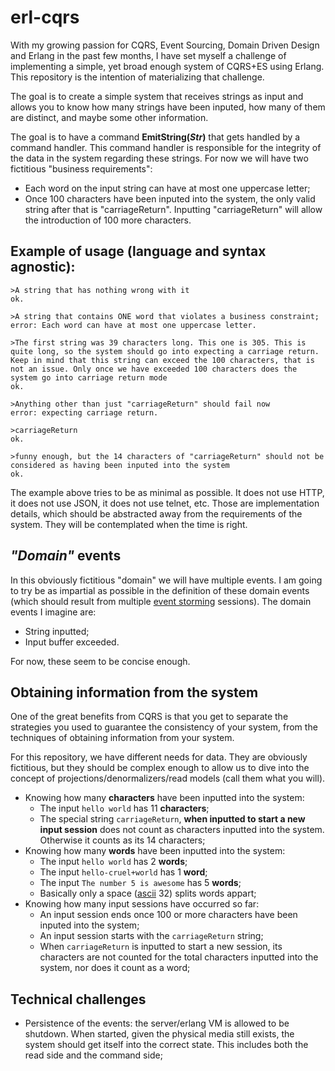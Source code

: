 # erl-cqrs

With my growing passion for CQRS, Event Sourcing, Domain Driven Design and Erlang in the past few months, I have set myself a challenge of implementing a simple, yet broad enough system of CQRS+ES using Erlang. This repository is the intention of materializing that challenge.

The goal is to create a simple system that receives strings as input and allows you to know how many strings have been inputed, how many of them are distinct, and maybe some other information.

The goal is to have a command **EmitString(*Str*)** that gets handled by a command handler.
This command handler is responsible for the integrity of the data in the system regarding these strings. For now we will have two fictitious "business requirements":

* Each word on the input string can have at most one uppercase letter;
* Once 100 characters have been inputed into the system, the only valid string after that is "carriageReturn". Inputting "carriageReturn" will allow the introduction of 100 more characters.

## Example of usage (language and syntax agnostic):
```
>A string that has nothing wrong with it
ok.

>A string that contains ONE word that violates a business constraint;
error: Each word can have at most one uppercase letter.

>The first string was 39 characters long. This one is 305. This is quite long, so the system should go into expecting a carriage return. Keep in mind that this string can exceed the 100 characters, that is not an issue. Only once we have exceeded 100 characters does the system go into carriage return mode
ok.

>Anything other than just "carriageReturn" should fail now
error: expecting carriage return.

>carriageReturn
ok.

>funny enough, but the 14 characters of "carriageReturn" should not be considered as having been inputed into the system
ok.
```

The example above tries to be as minimal as possible. It does not use HTTP, it does not use JSON, it does not use telnet, etc. Those are implementation details, which should be abstracted away from the requirements of the system. They will be contemplated when the time is right.

## *"Domain"* events

In this obviously fictitious "domain" we will have multiple events. I am going to try be as impartial as possible in the definition of these domain events (which should result from multiple [event storming](http://ziobrando.blogspot.nl/2013/11/introducing-event-storming.html) sessions). The domain events I imagine are:
* String inputted;
* Input buffer exceeded.

For now, these seem to be concise enough.

## Obtaining information from the system

One of the great benefits from CQRS is that you get to separate the strategies you used to guarantee the consistency of your system, from the techniques of obtaining information from your system.

For this repository, we have different needs for data. They are obviously fictitious, but they should be complex enough to allow us to dive into the concept of projections/denormalizers/read models (call them what you will).

* Knowing how many **characters** have been inputted into the system:
  * The input `hello world` has 11 **characters**;
  * The special string `carriageReturn`, **when inputted to start a new input session** does not count as characters inputted into the system. Otherwise it counts as its 14 characters;
* Knowing how many **words** have been inputted into the system:
  * The input `hello world` has 2 **words**;
  * The input `hello-cruel+world` has 1 **word**;
  * The input `The number 5 is awesome` has 5 **words**;
  * Basically only a space ([ascii](http://ascii.cl/) 32) splits words appart;
* Knowing how many input sessions have occurred so far:
  * An input session ends once 100 or more characters have been inputed into the system;
  * An input session starts with the `carriageReturn` string;
  * When `carriageReturn` is inputted to start a new session, its characters are not counted for the total characters inputted into the system, nor does it count as a word;

## Technical challenges

* Persistence of the events: the server/erlang VM is allowed to be shutdown. When started, given the physical media still exists, the system should get itself into the correct state. This includes both the read side and the command side;